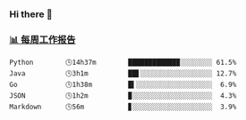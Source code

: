 ### Hi there 👋

<!-- waka-box start -->
### <a href="https://gist.github.com/b3f90cfdb958d2401b019f821c34c859" target="_blank">📊 每周工作报告</a>
```text
Python        🕓14h37m        ████████████▉░░░░░░░░ 61.5%
Java          🕓3h1m          ██▋░░░░░░░░░░░░░░░░░░ 12.7%
Go            🕓1h38m         █▍░░░░░░░░░░░░░░░░░░░  6.9%
JSON          🕓1h2m          ▉░░░░░░░░░░░░░░░░░░░░  4.3%
Markdown      🕓56m           ▊░░░░░░░░░░░░░░░░░░░░  3.9%
```
<!-- waka-box end -->
